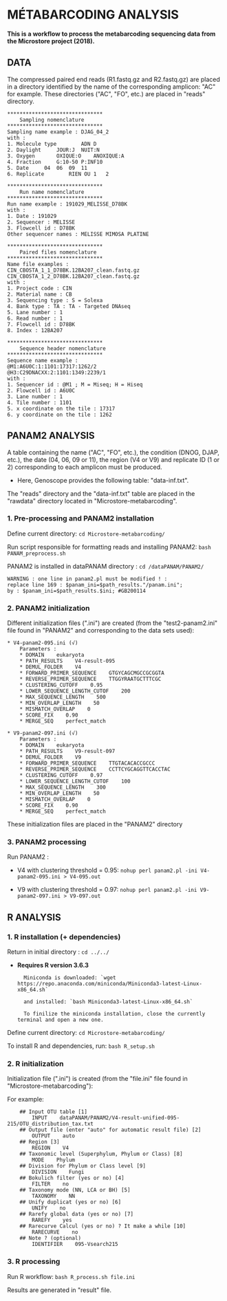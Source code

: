 # **MÉTABARCODING ANALYSIS**

**This is a workflow to process the metabarcoding sequencing data from the Microstore project (2018).**

## DATA

The compressed paired end reads (R1.fastq.gz and R2.fastq.gz) are placed in a directory identified by the name of the corresponding amplicon: "AC" for example.
These directories ("AC", "FO", etc.) are placed in "reads" directory.

	*******************************
		Sampling nomenclature
	*******************************
	Sampling name example : DJAG_04_2
	with :
	1. Molecule type		ADN	D
	2. Daylight		JOUR:J	NUIT:N
	3. Oxygen		OXIQUE:O	ANOXIQUE:A
	4. Fraction		G:10-50	P:INF10
	5. Date		04	06	09	11
	6. Replicate		RIEN OU 1	2

	*******************************
		Run name nomenclature
	*******************************
	Run name example : 191029_MELISSE_D78BK
	with :
	1. Date : 191029
	2. Sequencer : MELISSE
	3. Flowcell id : D78BK
	Other sequencer names : MELISSE MIMOSA PLATINE

	*******************************
		Paired files nomenclature
	*******************************
	Name file examples :
	CIN_CBOSTA_1_1_D78BK.12BA207_clean.fastq.gz
	CIN_CBOSTA_1_2_D78BK.12BA207_clean.fastq.gz
	with :
	1. Project code : CIN
	2. Material name : CB
	3. Sequencing type : S = Solexa
	4. Bank type : TA : TA - Targeted DNAseq
	5. Lane number : 1
	6. Read number : 1
	7. Flowcell id : D78BK
	8. Index : 12BA207

	*******************************
		Sequence header nomenclature
	*******************************
	Sequence name example :
	@M1:A6U0C:1:1101:17317:1262/2
	@H3:C29DNACXX:2:1101:1349:2239/1
	with :
	1. Sequencer id : @M1 ; M = Miseq; H = Hiseq
	2. Flowcell id : A6U0C
	3. Lane number : 1
	4. Tile number : 1101
	5. x coordinate on the tile : 17317
	6. y coordinate on the tile : 1262

## PANAM2 ANALYSIS

A table containing the name ("AC", "FO", etc.), the condition (DNOG, DJAP, etc.), the date (04, 06, 09 or 11), the region (V4 or V9) and replicate ID (1 or 2) corresponding to each amplicon must be produced.

* Here, Genoscope provides the following table: "data-inf.txt".

The "reads" directory and the "data-inf.txt" table are placed in the "rawdata" directory located in "Microstore-metabarcoding".

### 1. Pre-processing and PANAM2 installation

Define current directory: `cd Microstore-metabarcoding/`

Run script responsible for formatting reads and installing PANAM2: `bash PANAM_preprocess.sh`

PANAM2 is installed in dataPANAM directory : `cd /dataPANAM/PANAM2/`

    WARNING : one line in panam2.pl must be modified ! :
    replace line 169 : $panam_ini=$path_results."/panam.ini";
    by : $panam_ini=$path_results.$ini; #GB200114

### 2. PANAM2 initialization

Different initialization files (".ini") are created (from the "test2-panam2.ini" file found in "PANAM2" and corresponding to the data sets used):
    
    * V4-panam2-095.ini (√)
        Parameters :
        * DOMAIN    eukaryota
        * PATH_RESULTS    V4-result-095
        * DEMUL_FOLDER    V4
        * FORWARD_PRIMER_SEQUENCE    GTGYCAGCMGCCGCGGTA
        * REVERSE_PRIMER_SEQUENCE    TTGGYRAATGCTTTCGC
        * CLUSTERING_CUTOFF    0.95
        * LOWER_SEQUENCE_LENGTH_CUTOF    200
        * MAX_SEQUENCE_LENGTH    500
        * MIN_OVERLAP_LENGTH    50
        * MISMATCH_OVERLAP    0
        * SCORE_FIX    0.90
        * MERGE_SEQ    perfect_match

    * V9-panam2-097.ini (√)
        Parameters :
        * DOMAIN    eukaryota
        * PATH_RESULTS    V9-result-097
        * DEMUL_FOLDER    V9
        * FORWARD_PRIMER_SEQUENCE    TTGTACACACCGCCC
        * REVERSE_PRIMER_SEQUENCE    CCTTCYGCAGGTTCACCTAC
        * CLUSTERING_CUTOFF    0.97
        * LOWER_SEQUENCE_LENGTH_CUTOF    100
        * MAX_SEQUENCE_LENGTH    300
        * MIN_OVERLAP_LENGTH    50
        * MISMATCH_OVERLAP    0
        * SCORE_FIX    0.90
        * MERGE_SEQ    perfect_match

These initialization files are placed in the "PANAM2" directory

### 3. PANAM2 processing

Run PANAM2 :

* V4 with clustering threshold = 0.95: `nohup perl panam2.pl -ini V4-panam2-095.ini > V4-095.out`

* V9 with clustering threshold = 0.97: `nohup perl panam2.pl -ini V9-panam2-097.ini > V9-097.out`

## R ANALYSIS

### 1. R installation (+ dependencies)

Return in initial directory : `cd ../../`

* **Requires R version 3.6.3**

        Miniconda is downloaded: `wget https://repo.anaconda.com/miniconda/Miniconda3-latest-Linux-x86_64.sh`

        and installed: `bash Miniconda3-latest-Linux-x86_64.sh`
        
        To finilize the miniconda installation, close the currently terminal and open a new one.
        
Define current directory: `cd Microstore-metabarcoding/`
        
To install R and dependencies, run: `bash R_setup.sh`

### 2. R initialization

Initialization file (".ini") is created (from the "file.ini" file found in "Microstore-metabarcoding"):

For example:
        
        ## Input OTU table [1]
            INPUT    dataPANAM/PANAM2/V4-result-unified-095-215/OTU_distribution_tax.txt
        ## Output file (enter "auto" for automatic result file) [2]
            OUTPUT    auto
        ## Region [3]
            REGION    V4
        ## Taxonomic level (Superphylum, Phylum or Class) [8]
            MODE    Phylum
        ## Division for Phylum or Class level [9]
            DIVISION    Fungi
        ## Bokulich filter (yes or no) [4]
            FILTER    no
        ## Taxonomy mode (NN, LCA or BH) [5]
            TAXONOMY    NN
        ## Unify duplicat (yes or no) [6]
            UNIFY    no
        ## Rarefy global data (yes or no) [7]
            RAREFY    yes
        ## Rarecurve Calcul (yes or no) ? It make a while [10]
            RARECURVE    no
        ## Note ? (optional)
            IDENTIFIER    095-Vsearch215

### 3. R processing

Run R workflow: `bash R_process.sh file.ini`

Results are generated in "result" file.
